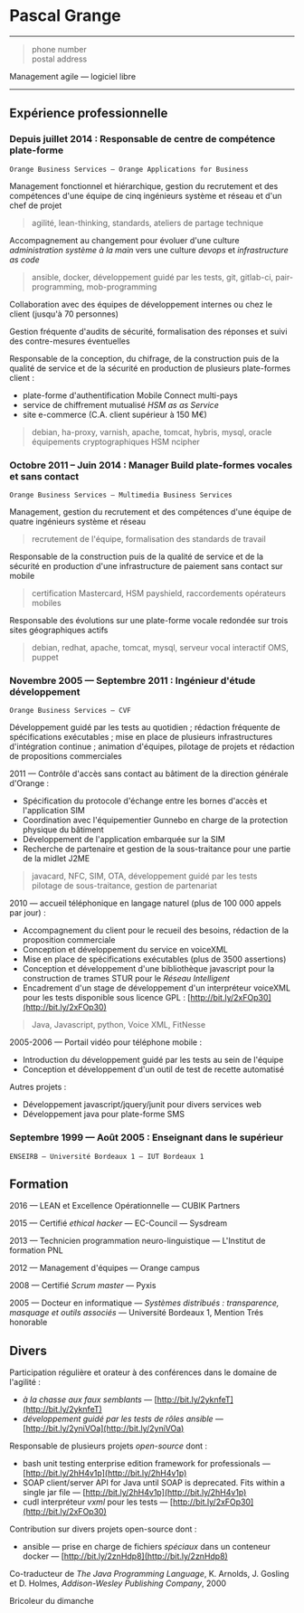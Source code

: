 Pascal Grange
=============

---

> <email> phone number \
> postal address

Management agile — logiciel libre

---

Expérience professionnelle
--------------------------

### Depuis juillet 2014 : Responsable de centre de compétence plate-forme
    Orange Business Services — Orange Applications for Business

Management fonctionnel et hiérarchique, gestion du recrutement et des
compétences d'une équipe de cinq ingénieurs système et réseau et d'un chef de
projet

> agilité, lean-thinking, standards, ateliers de partage technique

Accompagnement au changement pour évoluer d'une culture *administration système
à la main* vers une culture *devops* et *infrastructure as code*

> ansible, docker, développement guidé par les tests, git, gitlab-ci,
> pair-programming, mob-programming

Collaboration avec des équipes de développement internes ou chez le client
(jusqu'à 70 personnes)

Gestion fréquente d'audits de sécurité, formalisation des réponses et suivi des
contre-mesures éventuelles

Responsable de la conception, du chifrage, de la construction puis de la
qualité de service et de la sécurité en production de plusieurs plate-formes
client :

* plate-forme d'authentification Mobile Connect multi-pays
* service de chiffrement mutualisé *HSM as as Service*
* site e-commerce (C.A. client supérieur à 150 M€)

> debian, ha-proxy, varnish, apache, tomcat, hybris,
> mysql, oracle\
> équipements cryptographiques HSM ncipher

### Octobre 2011 – Juin 2014 : Manager Build plate-formes vocales et sans contact

    Orange Business Services — Multimedia Business Services

Management, gestion du recrutement et des compétences d'une équipe de
quatre ingénieurs système et réseau

> recrutement de l'équipe,
> formalisation des standards de travail

Responsable de la construction puis de la qualité de service et de la sécurité
en production d'une infrastructure de paiement sans contact sur mobile

> certification Mastercard,
> HSM payshield,
> raccordements opérateurs mobiles

Responsable des évolutions sur une plate-forme vocale redondée sur trois sites
géographiques actifs

> debian, redhat, apache, tomcat, mysql,
> serveur vocal interactif OMS,
> puppet

### Novembre 2005 — Septembre 2011 : Ingénieur d'étude développement
    Orange Business Services — CVF

Développement guidé par les tests au quotidien ;
rédaction fréquente de spécifications exécutables ;
mise en place de plusieurs infrastructures d'intégration continue ;
animation d'équipes, pilotage de projets et rédaction de
propositions commerciales

2011 — Contrôle d'accès sans contact au bâtiment de la direction générale
d'Orange :

* Spécification du protocole d'échange entre les bornes d'accès et
  l'application SIM
* Coordination avec l'équipementier Gunnebo en charge de la protection physique
  du bâtiment
* Développement de l'application embarquée sur la SIM
* Recherche de partenaire et gestion de la sous-traitance pour une partie de la
  midlet J2ME

> javacard, NFC, SIM, OTA,
> développement guidé par les tests\
> pilotage de sous-traitance, gestion de partenariat

2010 — accueil téléphonique en langage naturel (plus de 100 000 appels par jour) :

* Accompagnement du client pour le recueil des besoins, rédaction de la
  proposition commerciale
* Conception et développement du service en voiceXML
* Mise en place de spécifications exécutables (plus de 3500 assertions)
* Conception et développement d'une bibliothèque javascript pour la construction
  de trames STUR pour le *Réseau Intelligent*
* Encadrement d'un stage de développement d'un interpréteur voiceXML pour les
  tests disponible sous licence GPL : [http://bit.ly/2xFOp30](http://bit.ly/2xFOp30)

> Java, Javascript, python, 
> Voice XML, FitNesse

2005-2006 — Portail vidéo pour téléphone mobile :

* Introduction du développement guidé par les tests au sein de l'équipe
* Conception et développement d'un outil de test de recette automatisé

Autres projets :

* Développement javascript/jquery/junit pour divers services web
* Développement java pour plate-forme SMS

### Septembre 1999 — Août 2005 : Enseignant dans le supérieur
    ENSEIRB — Université Bordeaux 1 — IUT Bordeaux 1


Formation
---------

2016 — LEAN et Excellence Opérationnelle — CUBIK Partners

2015 — Certifié *ethical hacker* — EC-Council — Sysdream

2013 — Technicien programmation neuro-linguistique — L'Institut de formation PNL

2012  — Management d'équipes — Orange campus

2008 — Certifié *Scrum master* — Pyxis

2005 — Docteur en informatique — *Systèmes distribués :
transparence, masquage et outils associés* — Université Bordeaux 1,
Mention Trés honorable

Divers
------

Participation régulière et orateur à des conférences dans le domaine de
l'agilité :

* *à la chasse aux faux semblants* — [http://bit.ly/2yknfeT](http://bit.ly/2yknfeT)
* *développement guidé par les tests de rôles ansible* — [http://bit.ly/2yniVOa](http://bit.ly/2yniVOa)

Responsable de plusieurs projets *open-source* dont :

* bash unit testing enterprise edition framework for professionals —
  [http://bit.ly/2hH4v1p](http://bit.ly/2hH4v1p)
* SOAP client/server API for Java until SOAP is deprecated.
  Fits within a single jar file — [http://bit.ly/2hH4v1p](http://bit.ly/2hH4v1p)
* cudl interpréteur *vxml* pour les tests — [http://bit.ly/2xFOp30](http://bit.ly/2xFOp30)

Contribution sur divers projets open-source dont :

* ansible — prise en charge de fichiers *spéciaux* dans un conteneur docker —
  [http://bit.ly/2znHdp8](http://bit.ly/2znHdp8)

Co-traducteur de *The Java Programming Language*,
K. Arnolds, J. Gosling et D. Holmes, *Addison-Wesley Publishing Company*, 2000

Bricoleur du dimanche
